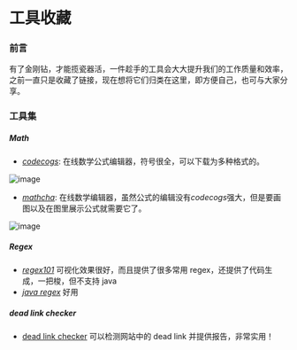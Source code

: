 # 工具收藏

### 前言

有了金刚钻，才能揽瓷器活，一件趁手的工具会大大提升我们的工作质量和效率，之前一直只是收藏了链接，现在想将它们归类在这里，即方便自己，也可与大家分享。

### 工具集

##### Math

* *[codecogs](https://www.codecogs.com/latex/eqneditor.php?lang=zh-cn)*: 在线数学公式编辑器，符号很全，可以下载为多种格式的。

![image](https://songtianyi-blog.oss-cn-shenzhen.aliyuncs.com/codecosg-demo.jpg)

* *[mathcha](https://www.mathcha.io/editor)*: 在线数学编辑器，虽然公式的编辑没有*codecogs*强大，但是要画图以及在图里展示公式就需要它了。

![image](https://songtianyi-blog.oss-cn-shenzhen.aliyuncs.com/mathcha-demo.jpg)

##### Regex

* *[regex101](https://regex101.com/)* 可视化效果很好，而且提供了很多常用 regex，还提供了代码生成，一把梭，但不支持 java
* *[java regex](http://myregexp.com/)* 好用

##### dead link checker

* [dead link checker](https://www.deadlinkchecker.com/) 可以检测网站中的 dead link 并提供报告，非常实用！
